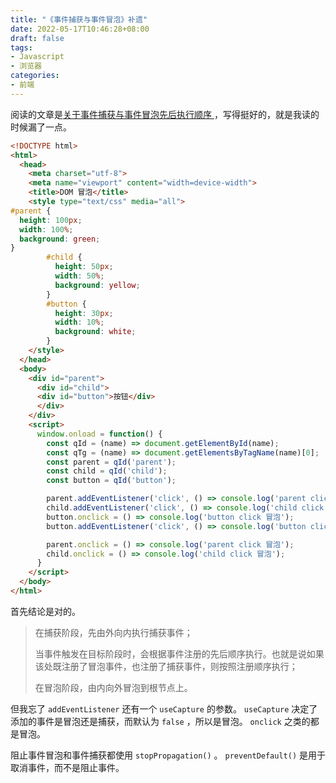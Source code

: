 ```yaml
---
title: "《事件捕获与事件冒泡》补遗"
date: 2022-05-17T10:46:28+08:00
draft: false
tags:
- Javascript
- 浏览器
categories:
- 前端
---
```


阅读的文章是[关于事件捕获与事件冒泡先后执行顺序 ](https://juejin.cn/post/6931631885135118350) ，写得挺好的，就是我读的时候漏了一点。

``` html
<!DOCTYPE html>
<html>
  <head>
    <meta charset="utf-8">
    <meta name="viewport" content="width=device-width">
    <title>DOM 冒泡</title>
    <style type="text/css" media="all">
#parent {
  height: 100px;
  width: 100%;
  background: green;
}
        #child {
          height: 50px;
          width: 50%;
          background: yellow;
        }
        #button {
          height: 30px;
          width: 10%;
          background: white;
        }
    </style>
  </head>
  <body>
    <div id="parent">
      <div id="child">
      <div id="button">按钮</div>
      </div>
    </div>
    <script>
      window.onload = function() {
        const qId = (name) => document.getElementById(name);
        const qTg = (name) => document.getElementsByTagName(name)[0];
        const parent = qId('parent');
        const child = qId('child');
        const button = qId('button');

        parent.addEventListener('click', () => console.log('parent click 事件'), true);
        child.addEventListener('click', () => console.log('child click 事件'), true);
        button.onclick = () => console.log('button click 冒泡');
        button.addEventListener('click', () => console.log('button click 事件'), true);

        parent.onclick = () => console.log('parent click 冒泡');
        child.onclick = () => console.log('child click 冒泡');
      }
    </script>
  </body>
</html>
```

首先结论是对的。

> 在捕获阶段，先由外向内执行捕获事件；
>
> 当事件触发在目标阶段时，会根据事件注册的先后顺序执行。也就是说如果该处既注册了冒泡事件，也注册了捕获事件，则按照注册顺序执行；
>
> 在冒泡阶段，由内向外冒泡到根节点上。

但我忘了 `addEventListener` 还有一个 `useCapture` 的参数。 `useCapture` 决定了添加的事件是冒泡还是捕获，而默认为 `false` ，所以是冒泡。 `onclick` 之类的都是冒泡。

阻止事件冒泡和事件捕获都使用 `stopPropagation()` 。 `preventDefault()` 是用于取消事件，而不是阻止事件。
